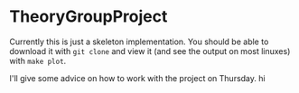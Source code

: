 # TheoryGroupProject

Currently this is just a skeleton implementation. 
You should be able to download it with `git clone` and view it (and see the output on most linuxes) with `make plot`.

I'll give some advice on how to work with the project on Thursday.
hi